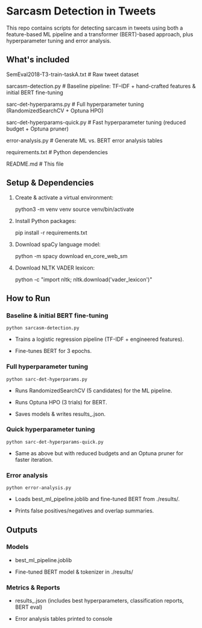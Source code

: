 # Sarcasm Detection in Tweets

This repo contains scripts for detecting sarcasm in tweets using both a feature-based ML pipeline and a transformer (BERT)-based approach, plus hyperparameter tuning and error analysis.

## What's included

SemEval2018-T3-train-taskA.txt            # Raw tweet dataset

sarcasm-detection.py                      # Baseline pipeline: TF–IDF + hand-crafted features & initial BERT fine-tuning

sarc-det-hyperparams.py                   # Full hyperparameter tuning (RandomizedSearchCV + Optuna HPO)

sarc-det-hyperparams-quick.py             # Fast hyperparameter tuning (reduced budget + Optuna pruner)

error-analysis.py                         # Generate ML vs. BERT error analysis tables

requirements.txt                          # Python dependencies

README.md                                 # This file


## Setup & Dependencies

1. Create & activate a virtual environment:
   
    python3 -m venv venv
    source venv/bin/activate

2. Install Python packages:

    pip install -r requirements.txt

3. Download spaCy language model:

    python -m spacy download en_core_web_sm

4. Download NLTK VADER lexicon:

    python -c "import nltk; nltk.download('vader_lexicon')"

## How to Run

### Baseline & initial BERT fine-tuning

    python sarcasm-detection.py

- Trains a logistic regression pipeline (TF-IDF + engineered features).

- Fine-tunes BERT for 3 epochs.

### Full hyperparameter tuning

    python sarc-det-hyperparams.py

- Runs RandomizedSearchCV (5 candidates) for the ML pipeline.

- Runs Optuna HPO (3 trials) for BERT.

- Saves models & writes results_<timestamp>.json.

### Quick hyperparameter tuning

    python sarc-det-hyperparams-quick.py

- Same as above but with reduced budgets and an Optuna pruner for faster iteration.

### Error analysis

    python error-analysis.py

- Loads best_ml_pipeline.joblib and fine-tuned BERT from ./results/.

- Prints false positives/negatives and overlap summaries.

## Outputs

### Models

- best_ml_pipeline.joblib

- Fine-tuned BERT model & tokenizer in ./results/

### Metrics & Reports

- results_<timestamp>.json (includes best hyperparameters, classification reports, BERT eval)

- Error analysis tables printed to console